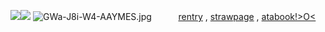 ![](https://64.media.tumblr.com/12e35d3d6edce19a90cf345d97c57f19/f68f283abcef9711-8d/s250x400/38da9f018b82aacb1d7ad5ede6fe442c46d45b95.gif)![](https://64.media.tumblr.com/12e35d3d6edce19a90cf345d97c57f19/f68f283abcef9711-8d/s250x400/38da9f018b82aacb1d7ad5ede6fe442c46d45b95.gif)
 ![GWa-J8i-W4-AAYMES.jpg](https://file.garden/Zu45dkPYuzlvwhxX/Untitled69_20241209221015.png)
ㅤㅤㅤ[rentry](https://rentry.co/chuuyaglazer) , [strawpage](https://chuuyaglazer.straw.page) , [atabook!>O<](https://uponthetaintedsorrow.atabook.org/)
